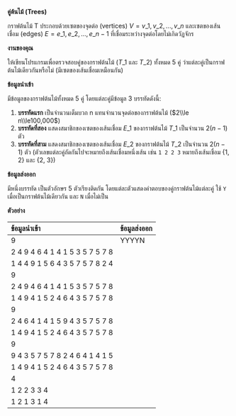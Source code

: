 **คู่ต้นไม้ (Trees)**

กราฟต้นไม้ T ประกอบด้วยเซตของจุดต่อ (vertices) $V = {v\_1, v\_2, ..., v\_n}$ และเซตของเส้นเชื่อม (edges) $E = {e\_1, e\_2, ..., e\_{n-1}}$ ที่เชื่อมระหว่างจุดต่อโดยไม่เกิดวัฏจักร

**งานของคุณ**

ให้เขียนโปรแกรมเพื่อตรวจสอบคู่ของกราฟต้นไม้ ($T\_1$ และ $T\_2$) ทั้งหมด 5 คู่ ว่าแต่ละคู่เป็นกราฟต้นไม้เดียวกันหรือไม่ (มีเซตของเส้นเชื่อมเหมือนกัน)

**ข้อมูลนำเข้า**

มีข้อมูลของกราฟต้นไม้ทั้งหมด 5 คู่ โดยแต่ละคู่มีข้อมูล 3 บรรทัดดังนี้:

1.  **บรรทัดแรก** เป็นจำนวนเต็มบวก n แทนจำนวนจุดต่อของกราฟต้นไม้ ($2\\le n\\le100,000$)
2.  **บรรทัดที่สอง** แสดงสมาชิกของเซตของเส้นเชื่อม $E\_1$ ของกราฟต้นไม้ $T\_1$ เป็นจำนวน $2(n-1)$ ตัว
3.  **บรรทัดที่สาม** แสดงสมาชิกของเซตของเส้นเชื่อม $E\_2$ ของกราฟต้นไม้ $T\_2$ เป็นจำนวน $2(n-1)$ ตัว
    (ตัวเลขแต่ละคู่ถัดกันไปจะหมายถึงเส้นเชื่อมหนึ่งเส้น เช่น `1 2 2 3` หมายถึงเส้นเชื่อม {1, 2} และ {2, 3})

**ข้อมูลส่งออก**

มีหนึ่งบรรทัด เป็นตัวอักษร 5 ตัวเรียงติดกัน โดยแต่ละตัวแสดงคำตอบของคู่กราฟต้นไม้แต่ละคู่ ใช้ `Y` เมื่อเป็นกราฟต้นไม้เดียวกัน และ `N` เมื่อไม่เป็น

**ตัวอย่าง**

| ข้อมูลนำเข้า | ข้อมูลส่งออก |
| :--- | :--- |
| 9 | YYYYN |
| 2 4 9 4 6 4 1 4 1 5 3 5 7 5 7 8 | |
| 1 4 4 9 1 5 6 4 3 5 7 5 7 8 2 4 | |
| 9 | |
| 2 4 9 4 6 4 1 4 1 5 3 5 7 5 7 8 | |
| 1 4 9 4 1 5 2 4 6 4 3 5 7 5 7 8 | |
| 9 | |
| 2 4 6 4 1 4 1 5 9 4 3 5 7 5 7 8 | |
| 1 4 9 4 1 5 2 4 6 4 3 5 7 5 7 8 | |
| 9 | |
| 9 4 3 5 7 5 7 8 2 4 6 4 1 4 1 5 | |
| 1 4 9 4 1 5 2 4 6 4 3 5 7 5 7 8 | |
| 4 | |
| 1 2 2 3 3 4 | |
| 1 2 1 3 1 4 | |